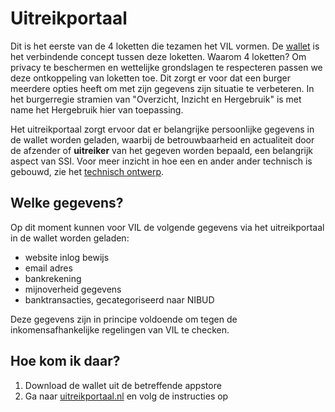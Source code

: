 # Uitreikportaal

Dit is het eerste van de 4 loketten die tezamen het VIL vormen. De [wallet](/wallet.md "SSI Wallet") is het verbindende concept tussen deze loketten. Waarom 4 loketten? Om privacy te beschermen en wettelijke grondslagen te respecteren passen we deze ontkoppeling van loketten toe. Dit zorgt er voor dat een burger meerdere opties heeft om met zijn gegevens zijn situatie te verbeteren. In het burgerregie stramien van "Overzicht, Inzicht en Hergebruik" is met name het Hergebruik hier van toepassing.

Het uitreikportaal zorgt ervoor dat er belangrijke persoonlijke gegevens in de wallet worden geladen, waarbij de betrouwbaarheid en actualiteit door de afzender of **uitreiker** van het gegeven worden bepaald, een belangrijk aspect van SSI. Voor meer inzicht in hoe een en ander ander technisch is gebouwd, zie het [technisch ontwerp](techniek.md).

## Welke gegevens?

Op dit moment kunnen voor VIL de volgende gegevens via het uitreikportaal in de wallet worden geladen:

* website inlog bewijs
* email adres
* bankrekening
* mijnoverheid gegevens
* banktransacties, gecategoriseerd naar NIBUD

Deze gegevens zijn in principe voldoende om tegen de inkomensafhankelijke regelingen van VIL te checken.

## Hoe kom ik daar?

1. Download de wallet uit de betreffende appstore
2. Ga naar [uitreikportaal.nl](https://uitreikportaal.nl) en volg de instructies op
